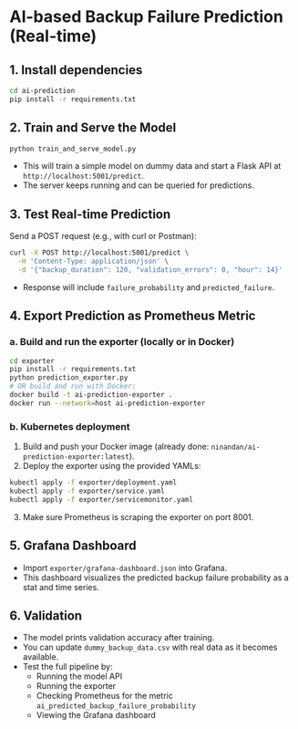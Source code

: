 
# AI-based Backup Failure Prediction (Real-time)

## 1. Install dependencies
```sh
cd ai-prediction
pip install -r requirements.txt
```

## 2. Train and Serve the Model
```sh
python train_and_serve_model.py
```
- This will train a simple model on dummy data and start a Flask API at `http://localhost:5001/predict`.
- The server keeps running and can be queried for predictions.

## 3. Test Real-time Prediction
Send a POST request (e.g., with curl or Postman):
```sh
curl -X POST http://localhost:5001/predict \
  -H 'Content-Type: application/json' \
  -d '{"backup_duration": 120, "validation_errors": 0, "hour": 14}'
```
- Response will include `failure_probability` and `predicted_failure`.

## 4. Export Prediction as Prometheus Metric

### a. Build and run the exporter (locally or in Docker)
```sh
cd exporter
pip install -r requirements.txt
python prediction_exporter.py
# OR build and run with Docker:
docker build -t ai-prediction-exporter .
docker run --network=host ai-prediction-exporter
```


### b. Kubernetes deployment
1. Build and push your Docker image (already done: `ninandan/ai-prediction-exporter:latest`).
2. Deploy the exporter using the provided YAMLs:
  ```sh
  kubectl apply -f exporter/deployment.yaml
  kubectl apply -f exporter/service.yaml
  kubectl apply -f exporter/servicemonitor.yaml
  ```
3. Make sure Prometheus is scraping the exporter on port 8001.

## 5. Grafana Dashboard

- Import `exporter/grafana-dashboard.json` into Grafana.
- This dashboard visualizes the predicted backup failure probability as a stat and time series.

## 6. Validation
- The model prints validation accuracy after training.
- You can update `dummy_backup_data.csv` with real data as it becomes available.
- Test the full pipeline by:
  - Running the model API
  - Running the exporter
  - Checking Prometheus for the metric `ai_predicted_backup_failure_probability`
  - Viewing the Grafana dashboard
